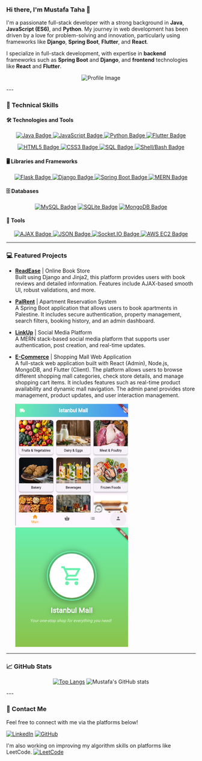 ### Hi there, I'm Mustafa Taha 👋

I'm a passionate full-stack developer with a strong background in **Java**, **JavaScript (ES6)**, and **Python**. My journey in web development has been driven by a love for problem-solving and innovation, particularly using frameworks like **Django**, **Spring Boot**, **Flutter**, and **React**.

I specialize in full-stack development, with expertise in **backend** frameworks such as **Spring Boot** and **Django**, and **frontend** technologies like **React** and **Flutter**.

<p align="center">
  <img src="https://user-images.githubusercontent.com/74038190/212749168-86d6c7ab-98da-409b-998f-c5b74721badd.gif" alt="Profile Image" width="400"/>
</p>
---

### 🚀 Technical Skills

#### 🛠️ Technologies and Tools
<p align="center">
  <a href="https://www.java.com/"><img src="https://img.shields.io/badge/Java-v17-orange?logo=java" alt="Java Badge"/> </a>
  <a href="https://developer.mozilla.org/en-US/docs/Web/JavaScript"><img src="https://img.shields.io/badge/JavaScript-ES6-yellow?logo=javascript" alt="JavaScript Badge"/> </a>
  <a href="https://www.python.org/"><img src="https://img.shields.io/badge/Python-v3.9.6-blue?logo=python" alt="Python Badge"/> </a>
  <a href="https://flutter.dev/"><img src="https://img.shields.io/badge/Flutter-v3.10.0-blue?logo=flutter" alt="Flutter Badge"/> </a>
</p>
<p align="center">
  <a href="https://validator.w3.org/"><img src="https://img.shields.io/badge/HTML5-v5-red?logo=html5" alt="HTML5 Badge"/> </a>
  <a href="https://www.w3.org/Style/CSS/"><img src="https://img.shields.io/badge/CSS3-v3-blue?logo=css3" alt="CSS3 Badge"/> </a>
  <a href="https://www.postgresql.org/"><img src="https://img.shields.io/badge/SQL-valid-lightgrey?logo=postgresql" alt="SQL Badge"/> </a>
  <a href="https://www.gnu.org/software/bash/"><img src="https://img.shields.io/badge/Shell_Bash-v5.1-black?logo=gnu-bash" alt="Shell/Bash Badge"/></a>
</p>

#### 🖥️ Libraries and Frameworks
<p align="center">
  <a href="https://flask.palletsprojects.com/"><img src="https://img.shields.io/badge/Flask-v2.1-blue?logo=flask" alt="Flask Badge"/> </a>
  <a href="https://www.djangoproject.com/"><img src="https://img.shields.io/badge/Django-v4.1-green?logo=django" alt="Django Badge"/> </a>
  <a href="https://spring.io/projects/spring-boot"><img src="https://img.shields.io/badge/Spring_Boot-v2.7.3-brightgreen?logo=spring-boot" alt="Spring Boot Badge"/> </a>
  <a href="https://www.mongodb.com/mern-stack"><img src="https://img.shields.io/badge/MERN-Stack-black?logo=react" alt="MERN Badge"/></a>
</p>

#### 🗄️ Databases
<p align="center">
  <a href="https://www.mysql.com/"><img src="https://img.shields.io/badge/MySQL-v8.0-blue?logo=mysql" alt="MySQL Badge"/></a>
  <a href="https://www.sqlite.org/"><img src="https://img.shields.io/badge/SQLite-v3.36.0-blue?logo=sqlite" alt="SQLite Badge"/></a>
  <a href="https://www.mongodb.com/"><img src="https://img.shields.io/badge/MongoDB-v4.4-green?logo=mongodb" alt="MongoDB Badge"/></a>
</p>

#### 🔧 Tools
<p align="center">
  <a href="https://developer.mozilla.org/en-US/docs/Web/Guide/AJAX"><img src="https://img.shields.io/badge/AJAX-Valid-lightgrey?logo=ajax" alt="AJAX Badge"/> </a>
  <a href="https://www.json.org/json-en.html"><img src="https://img.shields.io/badge/JSON-Valid-lightgrey?logo=json" alt="JSON Badge"/> </a>
  <a href="https://socket.io/"><img src="https://img.shields.io/badge/Socket.IO-v4.3.2-black?logo=socket.io" alt="Socket.IO Badge"/> </a>
  <a href="https://aws.amazon.com/ec2/"><img src="https://img.shields.io/badge/AWS_EC2-v2022-orange?logo=amazon-aws" alt="AWS EC2 Badge"/> </a>
</p>

---

### 💻 Featured Projects

- **[ReadEase](https://github.com/mustafataha5/New_Book_store)** | Online Book Store  
  Built using Django and Jinja2, this platform provides users with book reviews and detailed information. Features include AJAX-based smooth UI, robust validations, and more.

- **[PalRent](https://github.com/mustafataha5/palrent)** | Apartment Reservation System  
  A Spring Boot application that allows users to book apartments in Palestine. It includes secure authentication, property management, search filters, booking history, and an admin dashboard.

- **[LinkUp](https://github.com/mustafataha5/LinkUp)** | Social Media Platform  
  A MERN stack-based social media platform that supports user authentication, post creation, and real-time updates.

- **[E-Commerce](https://github.com/mustafataha5/e-commerce/)** | Shopping Mall Web Application  
  A full-stack web application built with React (Admin), Node.js, MongoDB, and Flutter (Client). The platform allows users to browse different shopping mall categories, check store details, and manage shopping cart items. It includes features such as real-time product availability and dynamic mall navigation. The admin panel provides store management, product updates, and user interaction management.
  <div style="display: inline-block; margin-right: 10px;">
    <img src="https://github.com/mustafataha5/e-commerce/blob/master/images/main.png" width="300"/>
  </div>
  <div style="display: inline-block;">
    <img src="https://github.com/mustafataha5/e-commerce/blob/master/images/entry.png" width="300"/>
  </div>
  
---

### 📈 GitHub Stats
  <div align="center">

[![Top Langs](https://github-readme-stats.vercel.app/api/top-langs/?username=mustafataha5&layout=compact&theme=radical)](https://github.com/mustafataha5/github-readme-stats)
![Mustafa's GitHub stats](https://github-readme-stats.vercel.app/api?username=mustafataha5&show_icons=true&theme=radical)

</div>
---

### 🤝 Contact Me

Feel free to connect with me via the platforms below!

[![LinkedIn](https://img.shields.io/badge/LinkedIn-Profile-blue?logo=linkedin)](https://www.linkedin.com/in/mustafa-taha-3b87771b4/)
[![GitHub](https://img.shields.io/badge/GitHub-Profile-black?logo=github)](https://github.com/mustafataha5)

 I'm also working on improving my algorithm skills on platforms like LeetCode.
[![LeetCode](https://img.shields.io/badge/LeetCode-Profile-orange?logo=leetcode)](https://leetcode.com/mustafataha5/)

